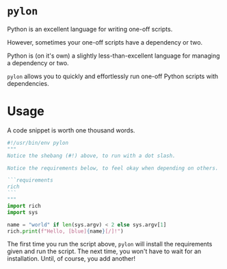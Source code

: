 # `pylon`

Python is an excellent language for writing one-off scripts.

However, sometimes your one-off scripts have a dependency or two.

Python is (on it's own) a slightly less-than-excellent language for managing a dependency or two.

`pylon` allows you to quickly and effortlessly run one-off Python scripts with dependencies.

# Usage

A code snippet is worth one thousand words.

````python
#!/usr/bin/env pylon
"""
Notice the shebang (#!) above, to run with a dot slash.

Notice the requirements below, to feel okay when depending on others.

```requirements
rich
```
"""
import rich
import sys

name = "world" if len(sys.argv) < 2 else sys.argv[1]
rich.print(f"Hello, [blue]{name}[/]!")
````

The first time you run the script above, `pylon` will install the requirements given and run the script.
The next time, you won't have to wait for an installation.
Until, of course, you add another!

